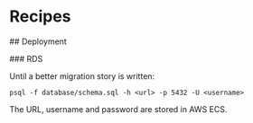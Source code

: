 # Recipes

## Deployment

### RDS

Until a better migration story is written:

```
psql -f database/schema.sql -h <url> -p 5432 -U <username>
```

The URL, username and password are stored in AWS ECS.
